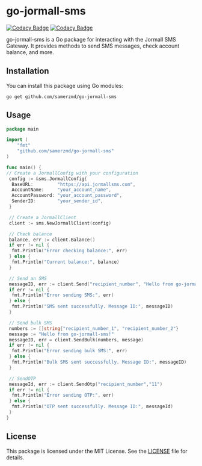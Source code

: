 # go-jormall-sms
[![Codacy Badge](https://api.codacy.com/project/badge/Grade/ebe183f7ba7244ab821f18e09d00d172)](https://app.codacy.com/gh/samerzmd/go-jormall-sms?utm_source=github.com&utm_medium=referral&utm_content=samerzmd/go-jormall-sms&utm_campaign=Badge_Grade)
[![Codacy Badge](https://app.codacy.com/project/badge/Coverage/be38289930ec403e9b74eb576de8530c)](https://app.codacy.com/gh/samerzmd/go-jormall-sms/dashboard?utm_source=gh&utm_medium=referral&utm_content=&utm_campaign=Badge_coverage)

go-jormall-sms is a Go package for interacting with the Jormall SMS Gateway. It provides methods to send SMS messages, check account balance, and more.

## Installation

You can install this package using Go modules:

```shell
go get github.com/samerzmd/go-jormall-sms
```

## Usage

```go
package main

import (
    "fmt"
    "github.com/samerzmd/go-jormall-sms"
)

func main() {
// Create a JormallConfig with your configuration
 config := &sms.JormallConfig{
  BaseURL:         "https://api.jormallsms.com",
  AccountName:     "your_account_name",
  AccountPassword: "your_account_password",
  SenderID:        "your_sender_id",
 }

 // Create a JormallClient
 client := sms.NewJormallClient(config)

 // Check balance
 balance, err := client.Balance()
 if err != nil {
  fmt.Println("Error checking balance:", err)
 } else {
  fmt.Println("Current balance:", balance)
 }

 // Send an SMS
 messageID, err := client.Send("recipient_number", "Hello from go-jormall-sms!")
 if err != nil {
  fmt.Println("Error sending SMS:", err)
 } else {
  fmt.Println("SMS sent successfully. Message ID:", messageID)
 }

 // Send bulk SMS
 numbers := []string{"recipient_number_1", "recipient_number_2"}
 message := "Hello from go-jormall-sms!"
 messageID, err = client.SendBulk(numbers, message)
 if err != nil {
  fmt.Println("Error sending bulk SMS:", err)
 } else {
  fmt.Println("Bulk SMS sent successfully. Message ID:", messageID)
 }

 // SendOTP
 messageId, err := client.SendOtp("recipient_number","11")
 if err != nil {
  fmt.Println("Error sending OTP:", err)
 } else {
  fmt.Println("OTP sent successfully. Message ID:", messageId)
 }
}
```

## License

This package is licensed under the MIT License. See the [LICENSE](./LICENSE) file for details.
